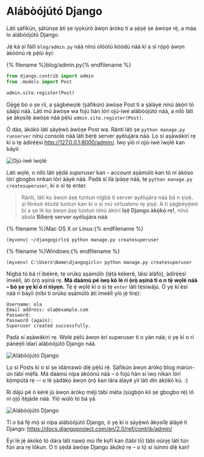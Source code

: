 # Alábòójútó Django

Láti ṣàfikún, ṣàtúnṣe àti ṣe ìyọkúrò àwọn àròkọ tí a ṣẹ̀ṣẹ̀ ṣe àwòṣe rẹ̀, a máa lo alábòójútó Django.

Jẹ́ ká ṣí fáìlì `blog/admin.py` náà nínú olóòtú kóòdù náà kí a sì rọ́pò àwọn àkóónú rẹ̀ pẹ̀lú èyí:

{% filename %}blog/admin.py{% endfilename %}

```python
from django.contrib import admin
from .models import Post

admin.site.register(Post)
```

Gẹ́gẹ́ bó o ṣe ríi, a ṣàgbéwọlé (ṣàfikún) àwòṣe Post tí a ṣàlàyé nínú àkòrí tó ṣáájú náà. Láti mú àwòṣe wa fojú hàn lórí ojú-ìwé alábòójútó náà, a nílò láti ṣe àkọsílẹ̀ àwòṣe náà pẹ̀lú `admin.site.register(Post)`.

Ó dáa, àkókò láti ṣàyẹ̀wò àwòṣe Post wa. Rántí láti ṣe `python manage.py runserver` nínú console náà láti bẹ̀rẹ̀ server ayélujára náà. Lọ sí aṣàwákiri rẹ kí o tẹ àdírẹ́ẹ̀sì http://127.0.0.1:8000/admin/. Ìwọ yíò rí ojú-ìwé ìwọlé kan báyìí:

![Ojú-ìwé ìwọlé](images/login_page2.png)

Láti wọlé, o nílò láti ṣẹ̀dá *superuser* kan - account aṣàmúlò kan tó ní àkóso lórí gbogbo nnkan lórí ààyè náà. Padà sí ìlà ìpàṣẹ náà, tẹ `python manage.py createsuperuser`, kí o sì tẹ enter.

> Rántí, láti kọ àwọn àṣẹ tuntun nígbà tí server ayélujára náà bá n ṣiṣẹ́, ṣí fèrèsé èbúté tuntun kan kí o sì mú virtualenv rẹ ṣiṣẹ́. A ti ṣàgbéyẹ̀wò bí a ṣe lè kọ àwọn àṣẹ tuntun nínú àkòrí **Iṣẹ́ Django àkọ́kọ́ rẹ!**, nínú abala **Bíbẹ̀rẹ̀ server ayélujára náà**.

{% filename %}Mac OS X or Linux:{% endfilename %}

    (myvenv) ~/djangogirls$ python manage.py createsuperuser
    

{% filename %}Windows:{% endfilename %}

    (myvenv) C:\Users\Name\djangogirls> python manage.py createsuperuser
    

Nígbà tó bá rí ìbéèrè, tẹ orúkọ aṣàmúlò (lẹ́tà kékeré, láìsí àlàfo), àdírẹ́ẹ̀sì ímeèlì, àti ọ̀rọ̀ aṣínà rẹ. **Má dààmú pé ìwọ kò lè rí ọ̀rọ̀ aṣínà tí o n tẹ̀ wọlé náà – bó ṣe yẹ kí ó rí nìyẹn.** Tẹ̀ ẹ́ wọlé kí o sì tẹ `enter` láti tẹ̀síwájú. Ó yẹ kí èsì náà rí báyìí (níbi tí orúkọ aṣàmúlò àti ímeèlì yíò jẹ́ tìrẹ):

    Username: ola
    Email address: ola@example.com
    Password:
    Password (again):
    Superuser created successfully.
    

Padà sí aṣàwákiri rẹ. Wọlé pẹ̀lú àwọn ẹ̀rí superuser tí o yàn náà; ó yẹ kí o rí pánẹ́ẹ̀lì ìdarí alábòójútó Django náà.

![Alábòójútó Django](images/django_admin3.png)

Lọ sí Posts kí o sì ṣe ìdánrawò díẹ̀ pẹ̀lú rẹ̀. Ṣàfikún àwọn àròkọ blog márùn-ún tàbí mẹ́fà. Má dààmú nípa àkóónú náà – ó fojú hàn sí ìwọ nìkan lórí kọ̀mpútà rẹ -- o lè ṣàdàkọ àwọn ọ̀rọ̀ kan lára àlàyé yìí láti dín àkókò kù. :)

Rí dájú pé ó kéré jù àwọn àròkọ méjì tàbí mẹ́ta (ṣùgbọ́n kìí ṣe gbogbo rẹ̀) ló ní ọjọ́ ìtẹ̀jáde náà. Yíò wúlò tó bá yá.

![Alábòójútó Django](images/edit_post3.png)

Tí o bá fẹ́ mọ̀ si nípa alábòójútó Django, ó yẹ kí o ṣàyẹ̀wò àkọsílẹ̀ àlàyé ti Django: https://docs.djangoproject.com/en/2.0/ref/contrib/admin/

Èyí lè jẹ́ àkókò tó dára láti nawọ́ mú ife kọfí kan (tàbí tíì) tàbí oúnjẹ láti tún fún ara rẹ lókun. O ti ṣẹ̀dá àwòṣe Django àkọ́kọ́ rẹ – o tọ́ sí ìsinmi díẹ̀ kan!